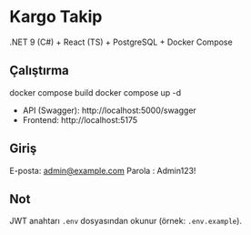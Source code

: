 ﻿# Kargo Takip

.NET 9 (C#) + React (TS) + PostgreSQL + Docker Compose

## Çalıştırma
docker compose build
docker compose up -d

- API (Swagger): http://localhost:5000/swagger
- Frontend:      http://localhost:5175

## Giriş
E-posta: admin@example.com
Parola : Admin123!

## Not
JWT anahtarı `.env` dosyasından okunur (örnek: `.env.example`).

